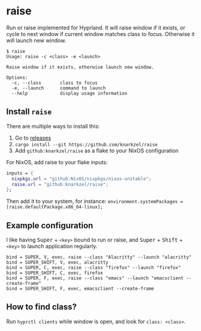 # raise

Run or raise implemented for Hyprland. It will raise window if it exists,
or cycle to next window if current window matches class to focus. Otherwise
it will launch new window.

```
$ raise
Usage: raise -c <class> -e <launch>

Raise window if it exists, otherwise launch new window.

Options:
  -c, --class       class to focus
  -e, --launch      command to launch
  --help            display usage information
```

## Install `raise`

There are multiple ways to install this:

1. Go to [releases](https://github.com/knarkzel/raise/releases)
2. `cargo install --git https://github.com/knarkzel/raise`
3. Add `github:knarkzel/raise` as a flake to your NixOS configuration

For NixOS, add raise to your flake inputs:

```nix
inputs = {
  nixpkgs.url = "github:NixOS/nixpkgs/nixos-unstable";
  raise.url = "github:knarkzel/raise";
};
```

Then add it to your system, for instance: `environment.systemPackages = [raise.defaultPackage.x86_64-linux];`

## Example configuration

I like having <kbd>Super</kbd> + `<key>` bound to run or raise, and <kbd>Super</kbd> + <kbd>Shift</kbd> + `<key>` to launch application regularly.

```
bind = SUPER, V, exec, raise --class "Alacritty" --launch "alacritty"
bind = SUPER_SHIFT, V, exec, alacritty
bind = SUPER, C, exec, raise --class "firefox" --launch "firefox"
bind = SUPER_SHIFT, C, exec, firefox
bind = SUPER, F, exec, raise --class "emacs" --launch "emacsclient --create-frame"
bind = SUPER_SHIFT, F, exec, emacsclient --create-frame
```

## How to find class?

Run `hyprctl clients` while window is open, and look for `class: <class>`.
